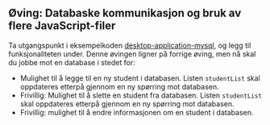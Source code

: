 ## Øving: Databaske kommunikasjon og bruk av flere JavaScript-filer
Ta utgangspunkt i eksempelkoden [desktop-application-mysql](https://gitlab.com/ntnu-idri1002/desktop-application-mysql), og legg til funksjonaliteten under. Denne øvingen ligner på forrige øving, men nå skal du jobbe mot en database i stedet for:

* Mulighet til å legge til en ny student i databasen. Listen ```studentList``` skal oppdateres etterpå gjennom en ny spørring mot databasen.
* Frivillig: Mulighet til å slette en student fra databasen. Listen ```studentList``` skal oppdateres etterpå gjennom en ny spørring mot databasen.
* Frivillig: mulighet til å endre informasjonen om en student i databasen.